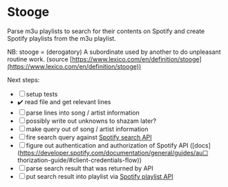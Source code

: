 # Stooge


Parse m3u playlists to search for their contents on Spotify and create Spotify playlists from the m3u playlist.


NB: stooge = (derogatory) A subordinate used by another to do unpleasant routine work. (source [https://www.lexico.com/en/definition/stooge](https://www.lexico.com/en/definition/stooge))


Next steps:

* ☐ setup tests
* ✔️ read file and get relevant lines
* ☐ parse lines into song / artist information
* ☐ possibly write out unknowns to shazam later?
* ☐ make query out of song / artist information
* ☐ fire search query against [Spotify search API](https://developer.spotify.com/documentation/web-api/reference/search/search/)
* ☐ figure out authentication and authorization of Spotify API ([docs](https://developer.spotify.com/documentation/general/guides/au☐ thorization-guide/#client-credentials-flow))
* ☐ parse search result that was returned by API
* ☐ put search result into playlist via [Spotify playlist API](https://developer.spotify.com/documentation/web-api/reference/playlists/)
